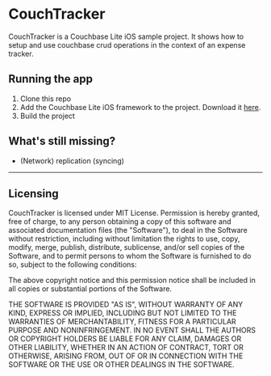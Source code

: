 # CouchTracker 

CouchTracker is a Couchbase Lite iOS sample project. It shows how to setup and use couchbase crud operations in the context of an expense tracker.

## Running the app

1. Clone this repo
2. Add the Couchbase Lite iOS framework to the project. Download it [here](http://www.couchbase.com/nosql-databases/downloads).
3. Build the project

## What's still missing?

* (Network) replication (syncing)

---
## Licensing

CouchTracker is licensed under MIT License. Permission is hereby granted, free of charge, to any person obtaining a copy of this software and associated documentation files (the "Software"), to deal in the Software without restriction, including without limitation the rights to use, copy, modify, merge, publish, distribute, sublicense, and/or sell copies of the Software, and to permit persons to whom the Software is furnished to do so, subject to the following conditions:

The above copyright notice and this permission notice shall be included in all copies or substantial portions of the Software.

THE SOFTWARE IS PROVIDED "AS IS", WITHOUT WARRANTY OF ANY KIND, EXPRESS OR IMPLIED, INCLUDING BUT NOT LIMITED TO THE WARRANTIES OF MERCHANTABILITY, FITNESS FOR A PARTICULAR PURPOSE AND NONINFRINGEMENT. IN NO EVENT SHALL THE AUTHORS OR COPYRIGHT HOLDERS BE LIABLE FOR ANY CLAIM, DAMAGES OR OTHER LIABILITY, WHETHER IN AN ACTION OF CONTRACT, TORT OR OTHERWISE, ARISING FROM, OUT OF OR IN CONNECTION WITH THE SOFTWARE OR THE USE OR OTHER DEALINGS IN THE SOFTWARE.

